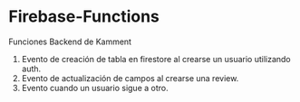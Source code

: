 # Firebase-Functions

Funciones Backend de Kamment

1. Evento de creación de tabla en firestore al crearse un usuario utilizando auth.
2. Evento de actualización de campos al crearse una review.
3. Evento cuando un usuario sigue a otro.
